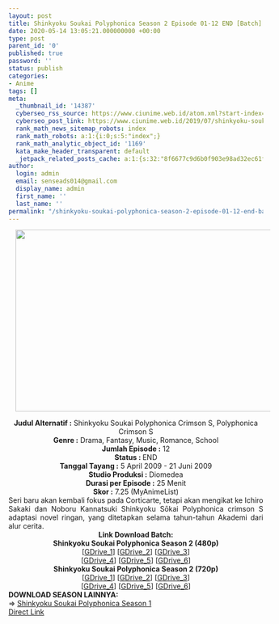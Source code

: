 ```yaml
---
layout: post
title: Shinkyoku Soukai Polyphonica Season 2 Episode 01-12 END [Batch] Subtitle Indonesia
date: 2020-05-14 13:05:21.000000000 +00:00
type: post
parent_id: '0'
published: true
password: ''
status: publish
categories:
- Anime
tags: []
meta:
  _thumbnail_id: '14387'
  cyberseo_rss_source: https://www.ciunime.web.id/atom.xml?start-index=601&max-results=150
  cyberseo_post_link: https://www.ciunime.web.id/2019/07/shinkyoku-soukai-polyphonica-season-2.html
  rank_math_news_sitemap_robots: index
  rank_math_robots: a:1:{i:0;s:5:"index";}
  rank_math_analytic_object_id: '1169'
  kata_make_header_transparent: default
  _jetpack_related_posts_cache: a:1:{s:32:"8f6677c9d6b0f903e98ad32ec61f8deb";a:2:{s:7:"expires";i:1645056750;s:7:"payload";a:0:{}}}
author:
  login: admin
  email: senseads014@gmail.com
  display_name: admin
  first_name: ''
  last_name: ''
permalink: "/shinkyoku-soukai-polyphonica-season-2-episode-01-12-end-batch-subtitle-indonesia/"
---
```

<div class="separator" style="clear: both; text-align: center;"><a href="https://1.bp.blogspot.com/-7Ts0FVv4gUI/XTGdfKUMvTI/AAAAAAAAcFg/V_OE9Nd87L8Ilhy5yBMpOSWYdg5oiSVewCLcBGAs/s1600/Shinkyoku%2BSoukai%2BPolyphonica%2BSeason%2B2.jpg" imageanchor="1" style="margin-left: 1em; margin-right: 1em;"><img border="0" data-original-height="720" data-original-width="1280" height="360" src="{{ site.baseurl }}/assets/2020/05/Shinkyoku%2BSoukai%2BPolyphonica%2BSeason%2B2.jpg" width="640" /></a></div>
<p>
<div style="text-align: center;"><b>Judul</b><b><b> Alternatif</b> :</b> Shinkyoku Soukai Polyphonica Crimson S, Polyphonica Crimson S</div>
<div style="text-align: center;"><b><b>Genre :</b></b> Drama, Fantasy, Music, Romance, School</div>
<div style="text-align: center;"><b>Jumlah Episode :</b> 12<br /><b>Status :&nbsp;</b>END<br /><b>Tanggal Tayang :</b> 5 April 2009 - 21 Juni 2009<br /><b>Studio Produksi :</b> Diomedea<br /><b>Durasi per Episode :</b> 25 Menit</div>
<div style="text-align: center;"><b>Skor :</b> 7.25 (MyAnimeList)</div>
<div style="text-align: center;"></div>
<div style="text-align: justify;">Seri baru akan kembali fokus pada Corticarte, tetapi akan mengikat ke Ichiro Sakaki dan Noboru Kannatsuki Shinkyoku Sōkai Polyphonica crimson S adaptasi novel ringan, yang ditetapkan selama tahun-tahun Akademi dari alur cerita.</div>
<div style="text-align: justify;"></div>
<div style="text-align: justify;"></div>
<div style="text-align: center;"><b>Link Download Batch:</b></div>
<div style="text-align: center;"><b>Shinkyoku Soukai Polyphonica Season 2 (480p)</b></div>
<div style="text-align: center;">[<a href="https://drive.google.com/uc?id=14nFlOIEgkIF9nfWZmR349EUFfrqEYqvU" target="_blank" rel="noopener">GDrive_1</a>] [<a href="https://drive.google.com/uc?id=16hfbYXUE01QokkNsG-b5pEdlioq9jnvy" target="_blank" rel="noopener">GDrive_2</a>] [<a href="https://drive.google.com/uc?id=1u5u1jF8JX4vLl1x-LvsC8i50zqPl8XDo" target="_blank" rel="noopener">GDrive_3</a>]<br />[<a href="https://drive.google.com/uc?id=1cpBoN8ZX_0XibJGPXAIJ5j3YaWFvpkMk" target="_blank" rel="noopener">GDrive_4</a>] [<a href="https://drive.google.com/uc?export=download&amp;id=1ghoo0VYcARwhqOCTE4eK4xc0-WWZPNEg" target="_blank" rel="noopener">GDrive_5</a>] [<a href="https://drive.google.com/uc?id=1el6D5WfSfYpfUu2ZoQQNItkVBl4PvD6m" target="_blank" rel="noopener">GDrive_6</a>]</div>
<div style="text-align: center;"><b>Shinkyoku Soukai Polyphonica Season 2 (720p)</b><br />[<a href="https://drive.google.com/uc?id=1BIFJ15YIHuV3oE0WOtAyO9bHWTVevavw" target="_blank" rel="noopener">GDrive_1</a>] [<a href="https://drive.google.com/uc?id=1WemAWNeHDHZJueICGudsVkypLU-752BZ" target="_blank" rel="noopener">GDrive_2</a>] [<a href="https://drive.google.com/uc?id=18au_qPuSCF6hTJL90cQJNTFx9j6grn13" target="_blank" rel="noopener">GDrive_3</a>]<br />[<a href="https://drive.google.com/uc?id=1hlc8F9gyQyS81fJxFF9AOzb5v1N-O1pA" target="_blank" rel="noopener">GDrive_4</a>] [<a href="https://drive.google.com/uc?export=download&amp;id=1IiM0ERUNg1GExnU0HHB55Q1N7uFQ6sxq" target="_blank" rel="noopener">GDrive_5</a>] [<a href="https://drive.google.com/uc?id=1oS4yhBs0x0c_VxL1gdb5NQxrcZP1KfE1" target="_blank" rel="noopener">GDrive_6</a>]
<div style="text-align: left;"></div>
<div style="text-align: left;"></div>
<div style="text-align: left;"><b>DOWNLOAD SEASON LAINNYA:</b></div>
<div style="text-align: left;"></div>
<div style="text-align: left;">=&gt;&nbsp;<a href="https://www.ciunime.web.id/2019/07/shinkyoku-soukai-polyphonica-season-1.html" target="_blank" rel="noopener">Shinkyoku Soukai Polyphonica Season 1</a></div>
<div style="text-align: left;"></div>
</div>
<link rel="stylesheet" href="https://cdnjs.cloudflare.com/ajax/libs/font-awesome/4.7.0/css/font-awesome.min.css" />
<div class="divbtn"> <a href="https://handymansurrender.com/fihup8buzv?key=94550f7ce39444073321dde3b8782f97" class="btn"><i class="fa fa-download"></i> Direct Link</a> </div>
